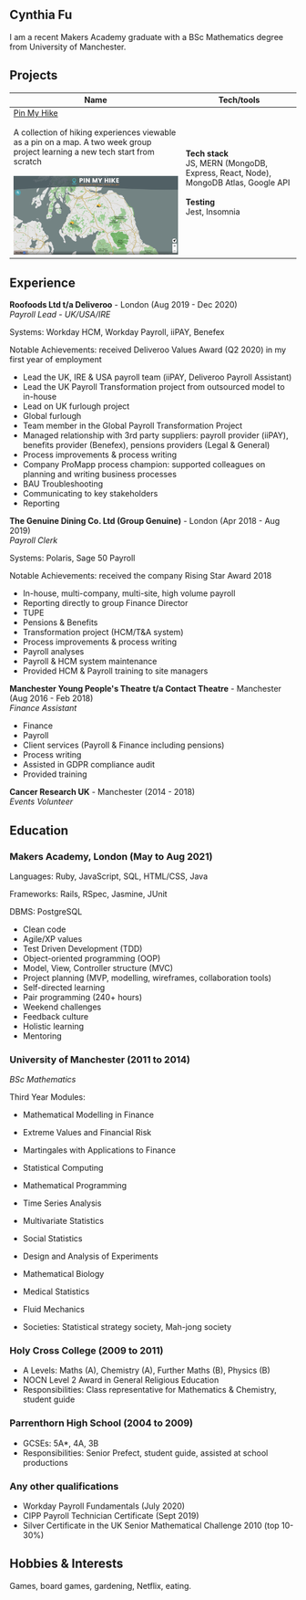 ## Cynthia Fu

I am a recent Makers Academy graduate with a BSc Mathematics degree from University of Manchester.

## Projects

| Name                         | Tech/tools        |
| ---------------------------- | ----------------- |
| <a href="https://github.com/YinnyF/pin-my-hike">Pin My Hike</a><br><br> A collection of hiking experiences viewable as a pin on a map. A two week group project learning a new tech start from scratch <br><br> <img src="./images/pinmyhike.png" alt="screenshot of pinmyhike" width="400"/> | **Tech stack** <br> JS, MERN (MongoDB, Express, React, Node), MongoDB Atlas, Google API <br><br> **Testing**<br> Jest, Insomnia |


## Experience

**Roofoods Ltd t/a Deliveroo** - London (Aug 2019 - Dec 2020)  
_Payroll Lead - UK/USA/IRE_

Systems: Workday HCM, Workday Payroll, iiPAY, Benefex

Notable Achievements: received Deliveroo Values Award (Q2 2020) in my first year of employment

* Lead the UK, IRE & USA payroll team (iiPAY, Deliveroo Payroll Assistant)
* Lead the UK Payroll Transformation project from outsourced model to in-house
* Lead on UK furlough project
* Global furlough
* Team member in the Global Payroll Transformation Project
* Managed relationship with 3rd party suppliers: payroll provider (iiPAY), benefits provider (Benefex), pensions providers (Legal & General)
* Process improvements & process writing
* Company ProMapp process champion: supported colleagues on planning and writing business processes
* BAU Troubleshooting
* Communicating to key stakeholders
* Reporting


**The Genuine Dining Co. Ltd (Group Genuine)** - London (Apr 2018 - Aug 2019)  
_Payroll Clerk_

Systems: Polaris, Sage 50 Payroll

Notable Achievements: received the company Rising Star Award 2018

* In-house, multi-company, multi-site, high volume payroll
* Reporting directly to group Finance Director
* TUPE
* Pensions & Benefits
* Transformation project (HCM/T&A system)
* Process improvements & process writing
* Payroll analyses
* Payroll & HCM system maintenance
* Provided HCM & Payroll training to site managers


**Manchester Young People's Theatre t/a Contact Theatre** - Manchester (Aug 2016 - Feb 2018)  
_Finance Assistant_

* Finance
* Payroll
* Client services (Payroll & Finance including pensions)
* Process writing
* Assisted in GDPR compliance audit
* Provided training


**Cancer Research UK** - Manchester (2014 - 2018)  
_Events Volunteer_

<!-- ## Skills

Consider skills relevent to software development. Then consider your best skills. Pick 2-4 skills and write a short descriptive paragraph for each one. You should demonstrate how capable you are at this skill with examples.
(Using a STAR example Paragraph) Consider the questions below.

-STAR
-What was the situation/task? (ST)

-How was the skill used?

-What did you do? (action)

-What was the result? -->


<!-- #### This Skill

- Experience
- Achievements
- Evidence (STAR)

#### Another Skill

Descriptive paragraph of how capable you are at this skill and, if relevant, how it has developed (again use STAR for this)

- I achieved A during my work at B (job, or otherwise)
- I contributed to the growth of X while doing Y (job, or otherwise)
- I built this, made this, broke this, fixed this, etc.
- A link to some on-line evidence (blogs, videos, articles, etc.) -->

## Education

### Makers Academy, London (May to Aug 2021)

Languages: Ruby, JavaScript, SQL, HTML/CSS, Java

Frameworks: Rails, RSpec, Jasmine, JUnit

DBMS: PostgreSQL

- Clean code
- Agile/XP values
- Test Driven Development (TDD)
- Object-oriented programming (OOP)
- Model, View, Controller structure (MVC)
- Project planning (MVP, modelling, wireframes, collaboration tools)
- Self-directed learning
- Pair programming (240+ hours)
- Weekend challenges
- Feedback culture
- Holistic learning
- Mentoring

### University of Manchester (2011 to 2014)
_BSc Mathematics_

Third Year Modules:
- Mathematical Modelling in Finance
- Extreme Values and Financial Risk
- Martingales with Applications to Finance
- Statistical Computing
- Mathematical Programming
- Time Series Analysis
- Multivariate Statistics
- Social Statistics
- Design and Analysis of Experiments
- Mathematical Biology
- Medical Statistics
- Fluid Mechanics

- Societies: Statistical strategy society, Mah-jong society

### Holy Cross College (2009 to 2011)

- A Levels: Maths (A), Chemistry (A), Further Maths (B), Physics (B)
- NOCN Level 2 Award in General Religious Education
- Responsibilities: Class representative for Mathematics & Chemistry, student guide

### Parrenthorn High School (2004 to 2009)

- GCSEs: 5A*, 4A, 3B
- Responsibilities: Senior Prefect, student guide, assisted at school productions 	


### Any other qualifications
- Workday Payroll Fundamentals (July 2020)
- CIPP Payroll Technician Certificate (Sept 2019)
- Silver Certificate in the UK Senior Mathematical Challenge 2010 (top 10-30%)

## Hobbies & Interests
Games, board games, gardening, Netflix, eating.
